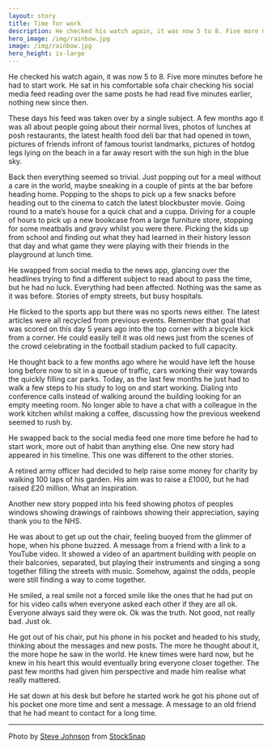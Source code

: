 ```yaml
---
layout: story
title: Time for work
description: He checked his watch again, it was now 5 to 8. Five more minutes before he had to start work.
hero_image: /img/rainbow.jpg
image: /img/rainbow.jpg
hero_height: is-large
---
```


He checked his watch again, it was now 5 to 8. Five more minutes before he had to start work. He sat in his comfortable sofa chair checking his social media feed reading over the same posts he had read five minutes earlier, nothing new since then. 

These days his feed was taken over by a single subject. A few months ago it was all about people going about their normal lives, photos of lunches at posh restaurants, the latest health food deli bar that had opened in town, pictures of friends infront of famous tourist landmarks, pictures of hotdog legs lying on the beach in a far away resort with the sun high in the blue sky. 

Back then everything seemed so trivial. Just popping out for a meal without a care in the world, maybe sneaking in a couple of pints at the bar before heading home. Popping to the shops to pick up a few snacks before heading out to the cinema to catch the latest blockbuster movie. Going round to a mate’s house for a quick chat and a cuppa. Driving for a couple of hours to pick up a new bookcase from a large furniture store, stopping for some meatballs and gravy whilst you were there. Picking the kids up from school and finding out what they had learned in their history lesson that day and what game they were playing with their friends in the playground at lunch time. 

He swapped from social media to the news app, glancing over the headlines trying to find a different subject to read about to pass the time, but he had no luck. Everything had been affected. Nothing was the same as it was before. Stories of empty streets, but busy hospitals. 

He flicked to the sports app but there was no sports news either. The latest articles were all recycled from previous events. Remember that goal that was scored on this day 5 years ago into the top corner with a bicycle kick from a corner. He could easily tell it was old news just from the scenes of the crowd celebrating in the football stadium packed to full capacity. 

He thought back to a few months ago where he would have left the house long before now to sit in a queue of traffic, cars working their way towards the quickly filling car parks. Today, as the last few months he just had to walk a few steps to his study to log on and start working. Dialing into conference calls instead of walking around the building looking for an empty meeting room. No longer able to have a chat with a colleague in the work kitchen whilst making a coffee, discussing how the previous weekend seemed to rush by.  

He swapped back to the social media feed one more time before he had to start work, more out of habit than anything else. One new story had appeared in his timeline. This one was different to the other stories.

A retired army officer had decided to help raise some money for charity by walking 100 laps of his garden. His aim was to raise a £1000, but he had raised £20 million. What an inspiration. 

Another new story popped into his feed showing photos of peoples windows showing drawings of rainbows showing their appreciation, saying thank you to the NHS. 

He was about to get up out the chair, feeling buoyed from the glimmer of hope, when his phone buzzed. A message from a friend with a link to a YouTube video. It showed a video of an apartment building with people on their balconies, separated, but playing their instruments and singing a song together filling the streets with music. Somehow, against the odds, people were still finding a way to come together.

He smiled, a real smile not a forced smile like the ones that he had put on for his video calls when everyone asked each other if they are all ok. Everyone always said they were ok. Ok was the truth. Not good, not really bad. Just ok. 

He got out of his chair, put his phone in his pocket and headed to his study, thinking about the messages and new posts. The more he thought about it, the more hope he saw in the world. He knew times were hard now, but he knew in his heart this would eventually bring everyone closer together. The past few months had given him perspective and made him realise what really mattered. 

He sat down at his desk but before he started work he got his phone out of his pocket one more time and sent a message. A message to an old friend that he had meant to contact for a long time. 

----

Photo by <a href="https://stocksnap.io/author/stevejohnson">Steve Johnson</a> from <a href="https://stocksnap.io">StockSnap</a>





